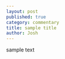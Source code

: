 ```yaml
---
layout: post
published: true
category: commentary
title: sample title
author: Josh
---
```

sample text 
